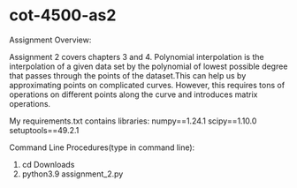# cot-4500-as2

Assignment Overview:

Assignment 2 covers chapters 3 and 4. Polynomial interpolation is the interpolation of a given data set by the polynomial of lowest possible degree that passes through the points of the dataset.This can help us by approximating points on complicated curves. However, this requires tons of operations on different points along the curve and introduces matrix operations.

My requirements.txt contains libraries: 
numpy==1.24.1
scipy==1.10.0
setuptools==49.2.1

Command Line Procedures(type in command line):
1. cd Downloads
2. python3.9 assignment_2.py





